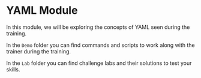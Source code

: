 # YAML Module

In this module, we will be exploring the concepts of YAML seen during the training.

In the `Demo` folder you can find commands and scripts to work along with the trainer during the training.

In the `Lab` folder you can find challenge labs and their solutions to test your skills.
